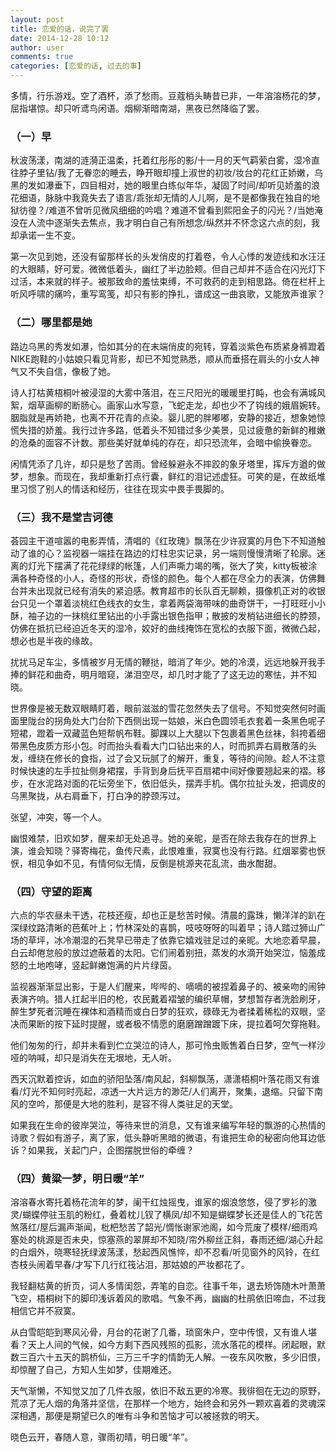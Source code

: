 ```yaml
---
layout: post
title: 恋爱的话，说完了罢
date: 2014-12-28 10:12
author: user
comments: true
categories: [恋爱的话, 过去的事]
---
```

多情，行乐游戏。空了酒杯，添了愁雨。豆蔻梢头畴昔已非，一年溶溶杨花的梦，屈指堪惊。却只听鸢鸟闲语。烟柳渐暗南湖，黑夜已然降临了罢。

### （一）早

秋波荡漾，南湖的涟漪正温柔，托着红彤彤的影/十一月的天气羁萦白雾，湿冷直往脖子里钻/我了无眷恋的睡去，睁开眼却撞上淑世的初妆/妆台的花红正娇嫩，乌黑的发如瀑垂下，四目相对，她的眼里白练似年华，凝固了时间/却听见娇羞的浪花细语，脉脉中我竟失去了语言/乖张却无情的人儿啊，是不是都像我在独自的地狱彷徨？/难道不曾听见微风细细的吟唱？难道不曾看到熙阳金子的闪光？/当她淹没在人流中逐渐失去焦点，我才明白自己有所想念/纵然并不怀念这六点的刻，我却承诺一生不变。

第一次见到她，还没有留那样长的头发俏皮的打着卷，令人心悸的发迹线和水汪汪的大眼睛，好可爱。微微低着头，幽红了半边脸颊。但自己却并不适合在闪光灯下过活，本来就的样子。被那致命的羞怯束缚，不可救药的走到相思路。倚在栏杆上听风呼啸的痛吟，重写鸾笺，却只有影的挣扎，谱成这一曲哀歌，又能放声谁家？

### （二）哪里都是她

路边乌黑的秀发如瀑，恰如其分的在末端俏皮的宛转，穿着淡紫色布质紧身裤蹬着NIKE跑鞋的小姑娘只看见背影，却已不知觉熟悉，顺从而垂搭在肩头的小女人神气又不失自信，像极了她。

诗人打枯黄梧桐叶被浸湿的大雾中落泪，在三尺阳光的暖暖里打盹，也会有满城风絮，烟草画柳的断肠心。画家山水写意，飞蛇走龙，却也少不了钩线的娥眉婉转。胭脂就是再娇艳，也离不开花青的点染。婴儿肥的胖嘟嘟，安静的接近，想象她惊慌失措的娇羞。我行过许多路，低着头不知错过多少美景，见过疲惫的新鲜的稚嫩的沧桑的面容不计数。那些美好就单纯的存在，却只恐流年，会暗中偷换眷恋。

闲情凭添了几许，却只是愁了苦雨。曾经躲避永不摔跤的象牙塔里，挥斥方遒的做梦，想象。而现在，我却重新打点行囊，鲜红的泪记述虚狂。可笑的是，在故纸堆里习惯了别人的情话和经历，往往在现实中畏手畏脚的。

### （三）我不是堂吉诃德

荟园主干道喧嚣的电影弄情，清唱的《红玫瑰》飘荡在少许寂寞的月色下不知道触动了谁的心？监视器一端挂在路边的灯柱忠实记录，另一端则慢慢清晰了轮廓。迷离的灯光下摆满了花花绿绿的帐篷，人们声嘶力竭的嘴，张大了笑，kitty板被涂满各种奇怪的小人，奇怪的形状，奇怪的颜色。每个人都在尽全力的表演，仿佛舞台并未出现就已经有消失的紧迫感。教育超市的长队百无聊赖，摄像机正对的收银台只见一个罩着淡桃红色线衣的女生，拿着两袋海带味的曲奇饼干，一打旺旺小小酥，袖子边的一抹桃红里钻出的小手露出银色指甲；散披的发梢钻进细长的脖颈，仿佛在抵抗已经迫近冬天的湿冷，姣好的曲线掩饰在宽松的衣服下面，微微凸起，想必也是半夜的缘故。

扰扰马足车尘，多情被岁月无情的鞭挞，暗消了年少。她的冷漠，远远地躲开我手捧的鲜花和曲奇，明月暗窥，涕泪空尽，却几时才能了了这无边的寒怯，并不知晓。

世界像是被无数双眼睛盯着，眼前滋滋的雪花忽然失去了信号。不知觉突然何时画面里陇台的拐角处大门台阶下西侧出现一姑娘，米白色圆领毛衣套着一条黑色呢子短裙，蹬着一双藏蓝色短帮帆布鞋。脚踝以上大腿以下包裹着黑色丝袜，斜挎着细带黑色皮质方形小包。时而抬头看看大门口钻出来的人，时而抓弄右肩散落的头发，缠绕在修长的食指，过了会又玩腻了的解开，重复，等待的间隙。趁人不注意时候快速的左手拉扯侧身裙摆，手背到身后抚平百扇裙中间好像要翘起来的褶。移步，在水泥路对面的花坛旁坐下，依旧低头，摆弄手机。偶尔拉扯头发，把调皮的乌黑聚拢，从右肩垂下，打白净的脖颈泻过。

张望，冲突，等一个人。

幽恨难禁，旧欢如梦，醒来却无处追寻。她的亲昵，是否在除去我存在的世界上演，谁会知晓？驿寄梅花，鱼传尺素，此恨难重，寂寞也没有行路。红烟翠雾也恹恹，相见争如不见，有情何似无情，反倒是桃源夹花乱流，曲水酣甜。

### （四）守望的距离

六点的华农昼未干透，花枝还瘦，却也正是愁苦时候。清晨的露珠，懒洋洋的趴在深绿纹路清晰的芭蕉叶上；竹林深处的喜鹊，吱吱呀呀的叫着早；诗人踏过狮山广场的草坪，冰冷潮湿的石凳早已带走了依靠它嬉戏驻足过的亲昵。大地恋着早晨，白云却倦怠般的放过遮蔽着的太阳。它们闹着别扭，蒸发的水滴开始哭泣，恼羞成怒的土地咆哮，竖起鲜嫩饱满的片片绿茵。

监视器渐渐显出影，于是人们醒来，哔哔的、嘀嘀的被捏着鼻子的、被亲吻的闹钟表演齐响。猎人扛起半旧的枪，农民戴着褶皱的编织草帽，梦想暂存者洗脸刷牙，醉生梦死者沉睡在裸体和酒精而或白日梦的狂欢，碌碌无为者揉着稀松的双眼，坚决而果断的按下延时提醒，或者极不情愿的磨磨蹭蹭踱下床，提拉着呵欠穿拖鞋。

他们匆匆的行，却并未看到伫立哭泣的诗人，那可怜虫贩售着白日梦，空气一样沙哑的呐喊，却只是消失在无垠地，无人听。

西天沉默着控诉，如血的骄阳坠落/南风起，斜柳飘荡，潇潇梧桐叶落花雨又有谁看/灯光不知何时亮起，凉透一大片远方的渺茫/人们离开，聚集，退缩。只留下南风的空吟，那便是大地的胜利，是容不得人类驻足的天堂。

如果我在生命的彼岸哭泣，等待来世的消息，又有谁来编写年轻的飘游的心热情的诗歌？假如有游子，离了家，低头静听黑暗的微语，有谁把生命的秘密向他耳边低诉？如果我，关起门户，企图摆脱世俗的牵缠？

### （四）黄粱一梦，明日暖“羊”

溶溶春水寄托着杨花流年的梦，阑干红烛摇曳，谁家的烟浪悠悠，侵了罗衫的激灵/蝴蝶停驻玉肌的粉红，叠着枕儿钗了横凤/却不知是蝴蝶梦长还是佳人的飞花苦煞落红/屋后漏声渐闻，枇杷愁苦了韶光/惆怅谢家池阁，如今荒废了模样/细雨鸡塞处的桃源是否未央，惊塞燕的翠屏却不知晓/帘外柳丝正斜，春雨还细/湖心升起的白烟外，晓寒轻抚绿波荡漾，愁起西风憔悴，却不忍看/听见窗外的风铃，在红杏枝头闹着早春/才写下几行红筏沾泪，那姑娘的严妆都花了。

我轻翻枯黄的折页，词人多情闺怨，弄笔的自恋。往事千年，退去矫饰随木叶萧萧飞空，梧桐树下的脚印浅诉着风的歌唱。气象不再，幽幽的杜鹃依旧啼血，不过我相信它并不寂寞。

从白雪皑皑到寒风沁骨，月台的花谢了几番，琐窗朱户，空中传恨，又有谁人堪看？天上人间的气候，如今方剩下西风残照的孤影，流水落花的模样。闭起眼，默数三百六十五天的鹊桥仙，三万三千字的情韵无人解。一夜东风吹散，多少旧恨，却惊醒了自己，方知人生如梦，佳期难还。

天气渐懒，不知觉又加了几件衣服，依旧不敌五更的冷寒。我徘徊在无边的原野，荒凉了无人烟的角落并坚信，在那样一个地方，始终会和另外一颗欢喜着的灵魂深深相遇，那便是期望已久的唯有斗争和苦恼才可以被拯救的明天。

晓色云开，春随人意，骤雨初晴，明日暖“羊”。
